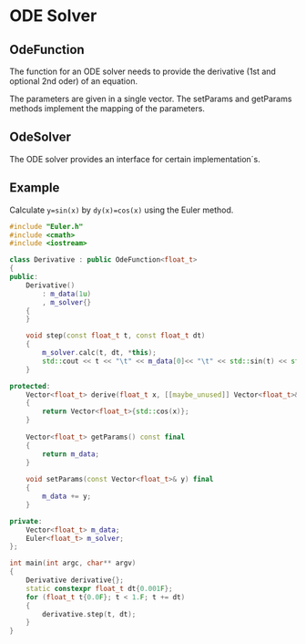 # ODE Solver

## OdeFunction

The function for an ODE solver needs to provide the derivative (1st and optional 2nd oder) of an equation.

The parameters are given in a single vector. The setParams and getParams methods implement the mapping of the parameters. 

## OdeSolver

The ODE solver provides an interface for certain implementation´s. 

## Example

Calculate `y=sin(x)` by `dy(x)=cos(x)` using the Euler method. 

```cpp
#include "Euler.h"
#include <cmath>
#include <iostream>

class Derivative : public OdeFunction<float_t>
{
public:
    Derivative()
        : m_data(1u)
        , m_solver{}
    {
    }

    void step(const float_t t, const float_t dt)
    {
        m_solver.calc(t, dt, *this);
        std::cout << t << "\t" << m_data[0]<< "\t" << std::sin(t) << std::endl;
    }

protected:
    Vector<float_t> derive(float_t x, [[maybe_unused]] Vector<float_t>& y) final
    {
        return Vector<float_t>{std::cos(x)};
    }
    
    Vector<float_t> getParams() const final
    {
        return m_data;
    }
    
    void setParams(const Vector<float_t>& y) final
    {
        m_data += y;
    }

private:
    Vector<float_t> m_data;
    Euler<float_t> m_solver;
};

int main(int argc, char** argv)
{
    Derivative derivative{};
    static constexpr float_t dt{0.001F};
    for (float_t t{0.0F}; t < 1.F; t += dt)
    {
        derivative.step(t, dt);
    }
}
```
